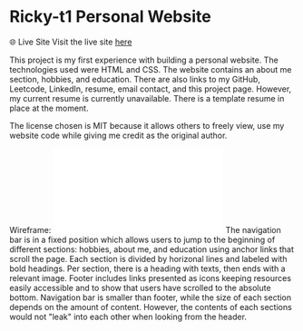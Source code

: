 # Ricky-t1 Personal Website
🌐 Live Site
Visit the live site [here](https://ricky-t1.github.io/)

This project is my first experience with building a personal website. The technologies used were HTML and CSS. The website contains an about me section, hobbies, and education. There are also links to my GitHub, Leetcode, LinkedIn, resume, email contact, and this project page. However, my current resume is currently unavailable. There is a template resume in place at the moment.

The license chosen is MIT because it allows others to freely view, use my website code while giving me credit as the original author.

Wireframe:
![wireframe](website-wireframe.pdf)
The navigation bar is in a fixed position which allows users to jump to the beginning of different sections: hobbies, about me, and education using anchor links that scroll the page. Each section is divided by horizonal lines and labeled with bold headings. Per section, there is a heading with texts, then ends with a relevant image. Footer includes links presented as icons keeping resources easily accessible and to show that users have scrolled to the absolute bottom. Navigation bar is smaller than footer, while the size of each section depends on the amount of content. However, the contents of each sections would not "leak" into each other when looking from the header.
